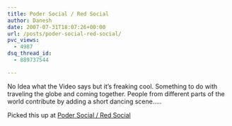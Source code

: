 ```yaml
---
title: Poder Social / Red Social
author: Danesh
date: 2007-07-31T18:07:26+00:00
url: /posts/poder-social-red-social/
pvc_views:
  - 4987
dsq_thread_id:
  - 889737544

---
```

No Idea what the Video says but it&#8217;s freaking cool. Something to do with traveling the globe and coming together. People from different parts of the world contribute by adding a short dancing scene&#8230;..

Picked this up at [Poder Social / Red Social][1]

 [1]: http://ramirobm.wordpress.com/2007/07/31/poder-social-red-social/